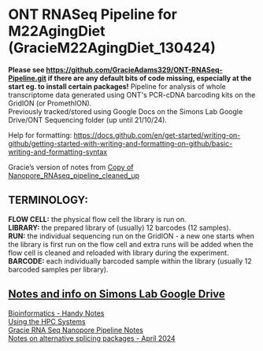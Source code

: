 # ONT RNASeq Pipeline for M22AgingDiet (GracieM22AgingDiet_130424)
**Please see https://github.com/GracieAdams329/ONT-RNASeq-Pipeline.git if there are any default bits of code missing, especially at the start eg. to install certain packages!**
Pipeline for analysis of whole transcriptome data generated using ONT's PCR-cDNA barcoding kits on the GridION (or PromethION).  
Previously tracked/stored using Google Docs on the Simons Lab Google Drive/ONT Sequencing folder (up until 21/10/24).

Help for formatting: https://docs.github.com/en/get-started/writing-on-github/getting-started-with-writing-and-formatting-on-github/basic-writing-and-formatting-syntax

Gracie’s version of notes from [Copy of Nanopore_RNAseq_pipeline_cleaned_up](https://docs.google.com/document/d/1Itus_OteYWvJQwgSaKjMoCFGclphFPsdYA5sjoX6CVY/edit?usp=sharing)

## TERMINOLOGY:
**FLOW CELL:** the physical flow cell the library is run on.  
**LIBRARY:** the prepared library of (usually) 12 barcodes (12 samples).  
**RUN:** the individual sequencing run on the GridION - a new one starts when the library is first run on the flow cell and extra runs will be added when the flow cell is cleaned and reloaded with library during the experiment.  
**BARCODE:** each individually barcoded sample within the library (usually 12 barcoded samples per library).  

## [Notes and info on Simons Lab Google Drive  ](https://drive.google.com/drive/folders/1sj6Gr44TPnA9NQvY7-rOnP5ToNrBDRg7?usp=drive_link)
[Bioinformatics - Handy Notes](https://drive.google.com/drive/folders/1RptxJ11FY9PhAjUSbzz1uFpFnqcjdmCe?usp=drive_link)  
[Using the HPC Systems ](https://docs.hpc.shef.ac.uk/en/latest/hpc/index.html#gsc.tab=0)  
[Gracie RNA Seq Nanopore Pipeline Notes](https://docs.google.com/document/d/1UFiE2f2-SWXBRz_2JHGRO0K69vlv31UealYjHEpKmpM/edit?usp=sharing)  
[Notes on alternative splicing packages - April 2024](https://docs.google.com/document/d/1rPRdeZvj9XnTXJ-aj3geMLI2yCJgcn_zdt2O4tAytKg/edit?usp=sharing)
